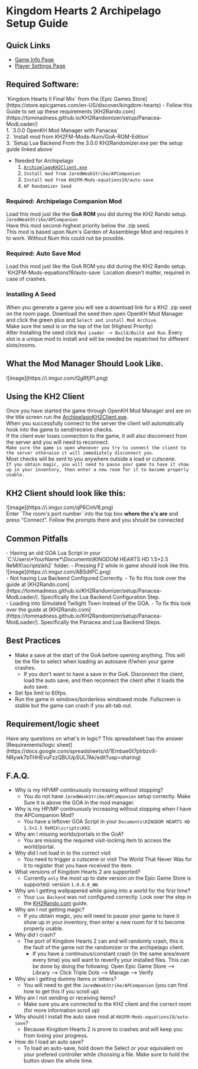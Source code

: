 # Kingdom Hearts 2 Archipelago Setup Guide
<h2 style="text-transform:none";>Quick Links</h2>

- [Game Info Page](../../../../games/Kingdom%20Hearts%202/info/en)
- [Player Settings Page](../../../../games/Kingdom%20Hearts%202/player-settings)

<h2 style="text-transform:none";>Required Software:</h2>
 `Kingdom Hearts II Final Mix` from the [Epic Games Store](https://store.epicgames.com/en-US/discover/kingdom-hearts)
- Follow this Guide to set up these requirements [KH2Rando.com](https://tommadness.github.io/KH2Randomizer/setup/Panacea-ModLoader/)<br>
    1. `3.0.0 OpenKH Mod Manager with Panacea`<br>
    2. `Install mod from KH2FM-Mods-Num/GoA-ROM-Edition`<br>
    3. `Setup Lua Backend From the 3.0.0 KH2Randomizer.exe per the setup guide linked above`<br>

- Needed for Archipelago 
    1. [`ArchipelagoKH2Client.exe`](https://github.com/ArchipelagoMW/Archipelago/releases)<br>
    2. `Install mod from JaredWeakStrike/APCompanion`<br>
    3. `Install mod from KH2FM-Mods-equations19/auto-save`<br>
    4. `AP Randomizer Seed`
<h3 style="text-transform:none";>Required: Archipelago Companion Mod</h3>

Load this mod just like the <b>GoA ROM</b> you did during the KH2 Rando setup. `JaredWeakStrike/APCompanion`<br> 
Have this mod second-highest priority below the .zip seed.<br>
This mod is based upon Num's Garden of Assemblege Mod and requires it to work. Without Num this could not be possible. 

<h3 style="text-transform:none";>Required: Auto Save Mod</h3>
Load this mod just like the GoA ROM you did during the KH2 Rando setup. `KH2FM-Mods-equations19/auto-save` Location doesn't matter, required in case of crashes.

<h3 style="text-transform:none";>Installing A Seed</h3>

When you generate a game you will see a download link for a KH2 .zip seed on the room page. Download the seed then open OpenKH Mod Manager and click the green plus and `Select and install Mod Archive`.<br>
Make sure the seed is on the top of the list (Highest Priority)<br>
After Installing the seed click `Mod Loader -> Build/Build and Run`. Every slot is a unique mod to install and will be needed be repatched for different slots/rooms.

<h2 style="text-transform:none";>What the Mod Manager Should Look Like.</h2>
![image](https://i.imgur.com/QgRfjP1.png)

<h2 style="text-transform:none";>Using the KH2 Client</h2>

Once you have started the game through OpenKH Mod Manager and are on the title screen run the [ArchipelagoKH2Client.exe](https://github.com/ArchipelagoMW/Archipelago/releases). <br>
When you successfully connect to the server the client will automatically hook into the game to send/receive checks. <br>
If the client ever loses connection to the game, it will also disconnect from the server and you will need to reconnect.<br> 
`Make sure the game is open whenever you try to connect the client to the server otherwise it will immediately disconnect you.`<br>
Most checks will be sent to you anywhere outside a load or cutscene.<br>
`If you obtain magic, you will need to pause your game to have it show up in your inventory, then enter a new room for it to become properly usable.`
<br>
<h2 style="text-transform:none";>KH2 Client should look like this: </h2>
![image](https://i.imgur.com/qP6CmV8.png)
<br>
Enter `The room's port number` into the top box <b> where the x's are</b> and press "Connect". Follow the prompts there and you should be connected


<h2 style="text-transform:none";>Common Pitfalls</h2>
- Having an old GOA Lua Script in your `C:\Users\*YourName*\Documents\KINGDOM HEARTS HD 1.5+2.5 ReMIX\scripts\kh2` folder.
  - Pressing F2 while in game should look like this. ![image](https://i.imgur.com/ABSdtPC.png)
<br>
- Not having Lua Backend Configured Correctly.
  - To fix this look over the guide at [KH2Rando.com](https://tommadness.github.io/KH2Randomizer/setup/Panacea-ModLoader/). Specifically the Lua Backend Configuration Step.
<br>
- Loading into Simulated Twilight Town Instead of the GOA.
  - To fix this look over the guide at [KH2Rando.com](https://tommadness.github.io/KH2Randomizer/setup/Panacea-ModLoader/). Specifically the Panacea and Lua Backend Steps.


<h2 style="text-transform:none";>Best Practices</h2>

- Make a save at the start of the GoA before opening anything. This will be the file to select when loading an autosave if/when your game crashes.
    - If you don't want to have a save in the GoA. Disconnect the client, load the auto save, and then reconnect the client after it loads the auto save.
- Set fps limit to 60fps.
- Run the game in windows/borderless windowed mode. Fullscreen is stable but the game can crash if you alt-tab out.

<h2 style="text-transform:none";>Requirement/logic sheet</h2>
Have any questions on what's in logic? This spreadsheet has the answer [Requirements/logic sheet](https://docs.google.com/spreadsheets/d/1Embae0t7pIrbzvX-NRywk7bTHHEvuFzzQBUUpSUL7Ak/edit?usp=sharing)
<h2 style="text-transform:none";>F.A.Q.</h2>

- Why is my HP/MP continuously increasing without stopping?
    - You do not have `JaredWeakStrike/APCompanion` setup correctly. Make Sure it is above the GOA in the mod manager.
- Why is my HP/MP continuously increasing without stopping when I have the APCompanion Mod?
    - You have a leftover GOA Script in your `Documents\KINGDOM HEARTS HD 1.5+2.5 ReMIX\scripts\KH2`.
- Why am I missing worlds/portals in the GoA?
    - You are missing the required visit-locking item to access the world/portal.
- Why did I not load in to the correct visit
    - You need to trigger a cutscene or visit The World That Never Was for it to register that you have received the item.
- What versions of Kingdom Hearts 2 are supported?
    - Currently `only` the most up to date version on the Epic Game Store is supported: version `1.0.0.8_WW`.
- Why am I getting wallpapered while going into a world for the first time?
  - Your `Lua Backend` was not configured correctly. Look over the step in the [KH2Rando.com](https://tommadness.github.io/KH2Randomizer/setup/Panacea-ModLoader/) guide.
- Why am I not getting magic?
    - If you obtain magic, you will need to pause your game to have it show up in your inventory, then enter a new room for it to become properly usable.
- Why did I crash?
    - The port of Kingdom Hearts 2 can and will randomly crash, this is the fault of the game not the randomizer or the archipelago client.
      - If you have a continuous/constant crash (in the same area/event every time) you will want to reverify your installed files. This can be done by doing the following: Open Epic Game Store --> Library --> Click Triple Dots --> Manage --> Verify
- Why am I getting dummy items or letters?
    - You will need to get the `JaredWeakStrike/APCompanion` (you can find how to get this if you scroll up)
- Why am I not sending or receiving items?
    - Make sure you are connected to the KH2 client and the correct room (for more information scroll up)
- Why should I install the auto save mod at `KH2FM-Mods-equations19/auto-save`?
    - Because Kingdom Hearts 2 is prone to crashes and will keep you from losing your progress.
- How do I load an auto save?
    - To load an auto-save, hold down the Select or your equivalent on your prefered controller while choosing a file. Make sure to hold the button down the whole time.


